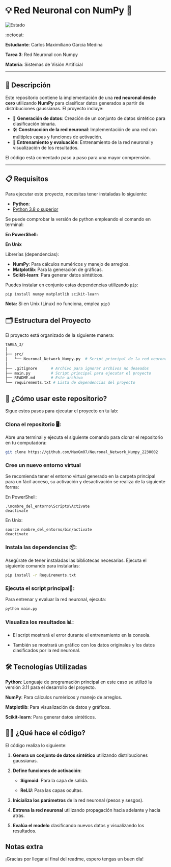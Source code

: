 ﻿# 💡 Red Neuronal con NumPy 🧩

![Estado](https://img.shields.io/badge/Estado-Completado-brightgreen)

:octocat:

**Estudiante**: Carlos Maximiliano García Medina

**Tarea 3**: Red Neuronal con Numpy

**Materia**: Sistemas de Visión Artificial  


---

## 📝 Descripción

Este repositorio contiene la implementación de una **red neuronal desde cero** utilizando **NumPy** para clasificar datos generados a partir de distribuciones gaussianas. El proyecto incluye:

- 🧩 **Generación de datos**: Creación de un conjunto de datos sintético para clasificación binaria.
- 🛠️ **Construcción de la red neuronal**: Implementación de una red con múltiples capas y funciones de activación.
- 🚀 **Entrenamiento y evaluación**: Entrenamiento de la red neuronal y visualización de los resultados.

El código está comentado paso a paso para una mayor comprensión.

---

## 📋 Requisitos

Para ejecutar este proyecto, necesitas tener instaladas lo siguiente:
- **Python**: 
- [Python 3.8 o superior](https://www.python.org/downloads/)

Se puede comprobar la versión de python empleando el comando en terminal:

**En PowerShell:**

**En Unix**

Librerías (dependencias):
- **NumPy**: Para cálculos numéricos y manejo de arreglos.
- **Matplotlib**: Para la generación de gráficas.
- **Scikit-learn**: Para generar datos sintéticos.

Puedes instalar en conjunto estas dependencias utilizando `pip`:

```bash
pip install numpy matplotlib scikit-learn
```
**Nota:** Si en Unix (Linux) no funciona, emplea ```pip3```

## 🗂️ Estructura del Proyecto
El proyecto está organizado de la siguiente manera:

``` bash
TAREA_3/
│
├── src/
│   └── Neuronal_Network_Numpy.py  # Script principal de la red neuronal
│
├── .gitignore      # Archivo para ignorar archivos no deseados
├── main.py         # Script principal para ejecutar el proyecto
├── README.md       # Este archivo
└── requirements.txt # Lista de dependencias del proyecto
```
## 🚀 ¿Cómo usar este repositorio?
Sigue estos pasos para ejecutar el proyecto en tu lab:

### Clona el repositorio 🖥️:
Abre una terminal y ejecuta el siguiente comando para clonar el repositorio en tu computadora:

```bash
git clone https://github.com/MaxGm07/Neuronal_Network_Numpy_2230002
```
### Cree un nuevo entorno virtual
Se recomienda tener el entorno virtual generado en la carpeta principal para un fácil acceso, su activación y desactivación se realiza de la siguiente forma:

En PowerShell:
```
.\nombre_del_entorno\Scripts\Activate
deactivate
```
En Unix:
```
source nombre_del_entorno/bin/activate
deactivate
```
### Instala las dependencias 📦:
Asegúrate de tener instaladas las bibliotecas necesarias. Ejecuta el siguiente comando para instalarlas:

```bash
pip install -r Requirements.txt
```
### Ejecuta el script principal🚀:
Para entrenar y evaluar la red neuronal, ejecuta:

```bash
python main.py
```
### Visualiza los resultados 📊:

  * El script mostrará el error durante el entrenamiento en la consola.

  * También se mostrará un gráfico con los datos originales y los datos clasificados por la red neuronal. 

## 🛠️ Tecnologías Utilizadas
**Python**: Lenguaje de programación principal en este caso se utilizó la versión 3.11 para el desarrollo del proyecto.

**NumPy**: Para cálculos numéricos y manejo de arreglos.

**Matplotlib**: Para visualización de datos y gráficos.

**Scikit-learn**: Para generar datos sintéticos.

## 🧑‍💻 ¿Qué hace el código?
El código realiza lo siguiente:

1. **Genera un conjunto de datos sintético** utilizando distribuciones gaussianas.
 
2. **Define funciones de activación**:

    * **Sigmoid**: Para la capa de salida.

    * **ReLU**: Para las capas ocultas.

3. **Inicializa los parámetros** de la red neuronal (pesos y sesgos).

4. **Entrena la red neuronal** utilizando propagación hacia adelante y hacia atrás.

5. **Evalúa el modelo** clasificando nuevos datos y visualizando los resultados.

## Notas extra
¡Gracias por llegar al final del readme, espero tengas un buen día!